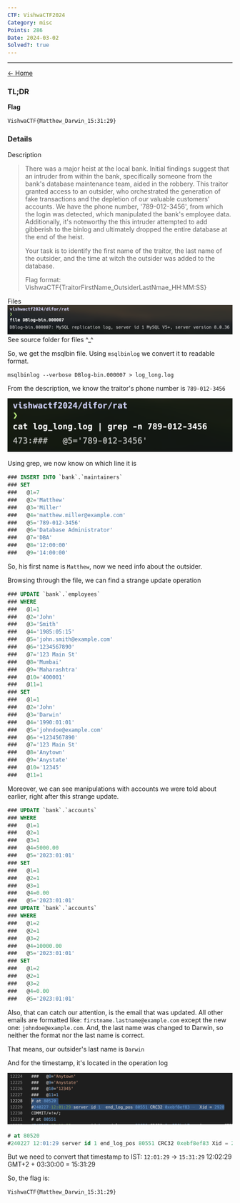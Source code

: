 ```yaml
---
CTF: VishwaCTF2024
Category: misc
Points: 286
Date: 2024-03-02
Solved?: true
---
```

----
[<- Home](../../)
### TL;DR

**Flag**

```
VishwaCTF{Matthew_Darwin_15:31:29}
```

### Details

Description

> There was a major heist at the local bank. Initial findings suggest that an intruder from within the bank, specifically someone from the bank's database maintenance team, aided in the robbery. This traitor granted access to an outsider, who orchestrated the generation of fake transactions and the depletion of our valuable customers' accounts. We have the phone number, '789-012-3456', from which the login was detected, which manipulated the bank's employee data. Additionally, it's noteworthy the this intruder attempted to add gibberish to the binlog and ultimately dropped the entire database at the end of the heist. 
> 
> Your task is to identify the first name of the traitor, the last name of the outsider, and the time at witch the outsider was added to the database. 
> 
> Flag format: 
> VishwaCTF{TraitorFirstName_OutsiderLastNmae_HH:MM:SS}

Files
![](assets/Pasted%20image%2020240328115233.png)
See source folder for files ^\_^

So, we get the msqlbin file. Using `msqlbinlog` we convert it to readable format.

```
msqlbinlog --verbose DBlog-bin.000007 > log_long.log
```

From the description, we know the traitor's phone number is `789-012-3456`

![](assets/Pasted%20image%2020240328120400.png)

Using grep, we now know on which line it is 
```sql
### INSERT INTO `bank`.`maintainers`
### SET
###   @1=7
###   @2='Matthew'
###   @3='Miller'
###   @4='matthew.miller@example.com'
###   @5='789-012-3456'
###   @6='Database Administrator'
###   @7='DBA'
###   @8='12:00:00'
###   @9='14:00:00'
```

So, his first name is `Matthew`, now we need info about the outsider.

Browsing through the file, we can find a strange update operation
```sql
### UPDATE `bank`.`employees`
### WHERE
###   @1=1
###   @2='John'
###   @3='Smith'
###   @4='1985:05:15'
###   @5='john.smith@example.com'
###   @6='1234567890'
###   @7='123 Main St'
###   @8='Mumbai'
###   @9='Maharashtra'
###   @10='400001'
###   @11=1
### SET
###   @1=1
###   @2='John'
###   @3='Darwin'
###   @4='1990:01:01'
###   @5='johndoe@example.com'
###   @6='+1234567890'
###   @7='123 Main St'
###   @8='Anytown'
###   @9='Anystate'
###   @10='12345'
###   @11=1
```

Moreover, we can see manipulations with accounts we were told about earlier, right after this strange update. 
```sql
### UPDATE `bank`.`accounts`
### WHERE
###   @1=1
###   @2=1
###   @3=1
###   @4=5000.00
###   @5='2023:01:01'
### SET
###   @1=1
###   @2=1
###   @3=1
###   @4=0.00
###   @5='2023:01:01'
### UPDATE `bank`.`accounts`
### WHERE
###   @1=2
###   @2=1
###   @3=2
###   @4=10000.00
###   @5='2023:01:01'
### SET
###   @1=2
###   @2=1
###   @3=2
###   @4=0.00
###   @5='2023:01:01'
```

Also, that can catch our attention, is the email that was updated. All other emails are formatted like: `firstname.lastname@example.com` except the new one: `johndoe@example.com`. And, the last name was changed to Darwin, so neither the format nor the last name is correct. 

That means, our outsider's last name is `Darwin`

And for the timestamp, it's located in the operation log

![](assets/Pasted%20image%2020240328122431.png)

```sql
# at 80520
#240227 12:01:29 server id 1 end_log_pos 80551 CRC32 0xebf8ef83 Xid = 2928
```

But we need to convert that timestamp to IST:
`12:01:29` -> `15:31:29`
12:02:29 GMT+2 + 03:30:00 = 15:31:29

So, the flag is:
```
VishwaCTF{Matthew_Darwin_15:31:29}
```